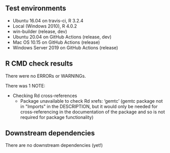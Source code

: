 ## Test environments

* Ubuntu 16.04 on travis-ci, R 3.2.4
* Local (Windows 2010), R 4.0.2
* win-builder (release, dev)
* Ubuntu 20.04 on GitHub Actions (release, dev)
* Mac OS 10.15 on GitHub Actions (release)
* Windows Server 2019 on GitHub Actions (release)


## R CMD check results

There were no ERRORs or WARNINGs. 

There was 1 NOTE: 

* Checking Rd cross-references
  + Package unavailable to check Rd xrefs: ‘gemtc’ (gemtc package not in "Imports" in the DESCRIPTION, but it would only be needed for cross-referencing in the documentation of the package and so is not required for package functionality)


## Downstream dependencies

There are no downstream dependencies (yet!)
